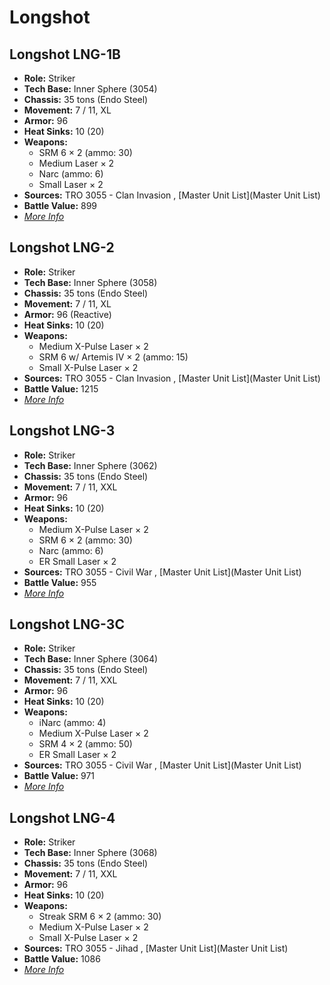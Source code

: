 # Longshot 

## Longshot LNG-1B 

- **Role:** Striker 
- **Tech Base:** Inner Sphere (3054) 
- **Chassis:** 35 tons (Endo Steel) 
- **Movement:** 7 / 11, XL 
- **Armor:** 96 
- **Heat Sinks:** 10 (20) 
- **Weapons:** 
  - SRM 6 × 2 (ammo: 30) 
  - Medium Laser × 2 
  - Narc (ammo: 6) 
  - Small Laser × 2 
- **Sources:** TRO 3055 - Clan Invasion , [Master Unit List](Master Unit List) 
- **Battle Value:** 899 
- [*More Info*](longshot/longshot_lng-1b.md) 

## Longshot LNG-2 

- **Role:** Striker 
- **Tech Base:** Inner Sphere (3058) 
- **Chassis:** 35 tons (Endo Steel) 
- **Movement:** 7 / 11, XL 
- **Armor:** 96 (Reactive) 
- **Heat Sinks:** 10 (20) 
- **Weapons:** 
  - Medium X-Pulse Laser × 2 
  - SRM 6 w/ Artemis IV × 2 (ammo: 15) 
  - Small X-Pulse Laser × 2 
- **Sources:** TRO 3055 - Clan Invasion , [Master Unit List](Master Unit List) 
- **Battle Value:** 1215 
- [*More Info*](longshot/longshot_lng-2.md) 

## Longshot LNG-3 

- **Role:** Striker 
- **Tech Base:** Inner Sphere (3062) 
- **Chassis:** 35 tons (Endo Steel) 
- **Movement:** 7 / 11, XXL 
- **Armor:** 96 
- **Heat Sinks:** 10 (20) 
- **Weapons:** 
  - Medium X-Pulse Laser × 2 
  - SRM 6 × 2 (ammo: 30) 
  - Narc (ammo: 6) 
  - ER Small Laser × 2 
- **Sources:** TRO 3055 - Civil War , [Master Unit List](Master Unit List) 
- **Battle Value:** 955 
- [*More Info*](longshot/longshot_lng-3.md) 

## Longshot LNG-3C 

- **Role:** Striker 
- **Tech Base:** Inner Sphere (3064) 
- **Chassis:** 35 tons (Endo Steel) 
- **Movement:** 7 / 11, XXL 
- **Armor:** 96 
- **Heat Sinks:** 10 (20) 
- **Weapons:** 
  - iNarc (ammo: 4) 
  - Medium X-Pulse Laser × 2 
  - SRM 4 × 2 (ammo: 50) 
  - ER Small Laser × 2 
- **Sources:** TRO 3055 - Civil War , [Master Unit List](Master Unit List) 
- **Battle Value:** 971 
- [*More Info*](longshot/longshot_lng-3c.md) 

## Longshot LNG-4 

- **Role:** Striker 
- **Tech Base:** Inner Sphere (3068) 
- **Chassis:** 35 tons (Endo Steel) 
- **Movement:** 7 / 11, XXL 
- **Armor:** 96 
- **Heat Sinks:** 10 (20) 
- **Weapons:** 
  - Streak SRM 6 × 2 (ammo: 30) 
  - Medium X-Pulse Laser × 2 
  - Small X-Pulse Laser × 2 
- **Sources:** TRO 3055 - Jihad , [Master Unit List](Master Unit List) 
- **Battle Value:** 1086 
- [*More Info*](longshot/longshot_lng-4.md) 


